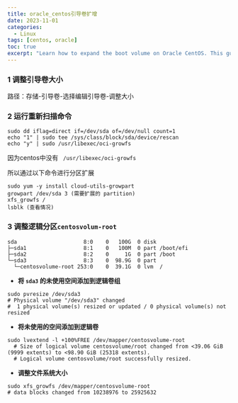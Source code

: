 ```yaml
---
title: oracle_centos引导卷扩增
date: 2023-11-01
categories: 
  - Linux
tags: [centos, oracle]
toc: true
excerpt: "Learn how to expand the boot volume on Oracle CentOS. This guide provides step-by-step instructions for increasing the boot volume size to ensure your system has enough space for optimal performance."
---
```


### 1 调整引导卷大小

路径：存储-引导卷-选择编辑引导卷-调整大小



### 2 运行重新扫描命令

```shell
sudo dd iflag=direct if=/dev/sda of=/dev/null count=1
echo "1" | sudo tee /sys/class/block/sda/device/rescan
echo "y" | sudo /usr/libexec/oci-growfs
```



因为centos中没有 `` /usr/libexec/oci-growfs``

所以通过以下命令进行分区扩展

```shell
sudo yum -y install cloud-utils-growpart
growpart /dev/sda 3 (需要扩展的 partition)
xfs_growfs /
lsblk (查看情况)
```



### 3 调整逻辑分区`centosvolum-root`

```
sda                     8:0    0   100G  0 disk
├─sda1                  8:1    0   100M  0 part /boot/efi
├─sda2                  8:2    0     1G  0 part /boot
└─sda3                  8:3    0  98.9G  0 part
  └─centosvolume-root 253:0    0  39.1G  0 lvm  /
```

- **将 `sda3` 的未使用空间添加到逻辑卷组**

``` shell
sudo pvresize /dev/sda3
# Physical volume "/dev/sda3" changed
#  1 physical volume(s) resized or updated / 0 physical volume(s) not resized
```

- **将未使用的空间添加到逻辑卷**

```shell
sudo lvextend -l +100%FREE /dev/mapper/centosvolume-root
  # Size of logical volume centosvolume/root changed from <39.06 GiB (9999 extents) to <98.90 GiB (25318 extents).
  # Logical volume centosvolume/root successfully resized.
```

- **调整文件系统大小**

```shell
sudo xfs_growfs /dev/mapper/centosvolume-root
# data blocks changed from 10238976 to 25925632
```

